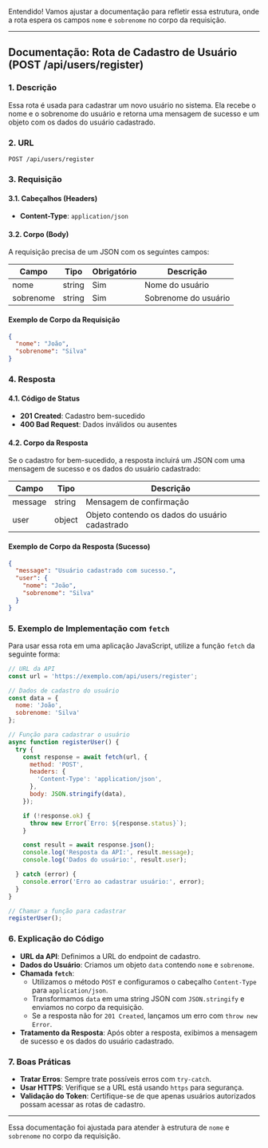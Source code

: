 Entendido! Vamos ajustar a documentação para refletir essa estrutura, onde a rota espera os campos `nome` e `sobrenome` no corpo da requisição. 

---

## Documentação: Rota de Cadastro de Usuário (POST /api/users/register)

### 1. Descrição

Essa rota é usada para cadastrar um novo usuário no sistema. Ela recebe o nome e o sobrenome do usuário e retorna uma mensagem de sucesso e um objeto com os dados do usuário cadastrado.

### 2. URL

`POST /api/users/register`

### 3. Requisição

#### 3.1. Cabeçalhos (Headers)

- **Content-Type**: `application/json`

#### 3.2. Corpo (Body)

A requisição precisa de um JSON com os seguintes campos:

| Campo     | Tipo   | Obrigatório | Descrição                  |
| --------- | ------ | ----------- | -------------------------- |
| nome      | string | Sim         | Nome do usuário            |
| sobrenome | string | Sim         | Sobrenome do usuário       |

#### Exemplo de Corpo da Requisição

```json
{
  "nome": "João",
  "sobrenome": "Silva"
}
```

### 4. Resposta

#### 4.1. Código de Status

- **201 Created**: Cadastro bem-sucedido
- **400 Bad Request**: Dados inválidos ou ausentes

#### 4.2. Corpo da Resposta

Se o cadastro for bem-sucedido, a resposta incluirá um JSON com uma mensagem de sucesso e os dados do usuário cadastrado:

| Campo         | Tipo   | Descrição                       |
| ------------- | ------ | ------------------------------- |
| message       | string | Mensagem de confirmação         |
| user          | object | Objeto contendo os dados do usuário cadastrado |

#### Exemplo de Corpo da Resposta (Sucesso)

```json
{
  "message": "Usuário cadastrado com sucesso.",
  "user": {
    "nome": "João",
    "sobrenome": "Silva"
  }
}
```

### 5. Exemplo de Implementação com `fetch`

Para usar essa rota em uma aplicação JavaScript, utilize a função `fetch` da seguinte forma:

```javascript
// URL da API
const url = 'https://exemplo.com/api/users/register';

// Dados de cadastro do usuário
const data = {
  nome: 'João',
  sobrenome: 'Silva'
};

// Função para cadastrar o usuário
async function registerUser() {
  try {
    const response = await fetch(url, {
      method: 'POST',
      headers: {
        'Content-Type': 'application/json',
      },
      body: JSON.stringify(data),
    });

    if (!response.ok) {
      throw new Error(`Erro: ${response.status}`);
    }

    const result = await response.json();
    console.log('Resposta da API:', result.message);
    console.log('Dados do usuário:', result.user);

  } catch (error) {
    console.error('Erro ao cadastrar usuário:', error);
  }
}

// Chamar a função para cadastrar
registerUser();
```

### 6. Explicação do Código

- **URL da API**: Definimos a URL do endpoint de cadastro.
- **Dados do Usuário**: Criamos um objeto `data` contendo `nome` e `sobrenome`.
- **Chamada `fetch`**:
  - Utilizamos o método `POST` e configuramos o cabeçalho `Content-Type` para `application/json`.
  - Transformamos `data` em uma string JSON com `JSON.stringify` e enviamos no corpo da requisição.
  - Se a resposta não for `201 Created`, lançamos um erro com `throw new Error`.
- **Tratamento da Resposta**: Após obter a resposta, exibimos a mensagem de sucesso e os dados do usuário cadastrado.

### 7. Boas Práticas

- **Tratar Erros**: Sempre trate possíveis erros com `try-catch`.
- **Usar HTTPS**: Verifique se a URL está usando `https` para segurança.
- **Validação do Token**: Certifique-se de que apenas usuários autorizados possam acessar as rotas de cadastro.

---

Essa documentação foi ajustada para atender à estrutura de `nome` e `sobrenome` no corpo da requisição.